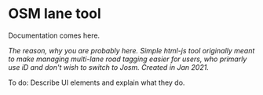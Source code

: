 # OSM lane tool
Documentation comes here.

*The reason, why you are probably here. Simple html-js tool originally meant to make managing multi-lane road tagging easier for users, who primarly use iD and don't wish to switch to Josm. Created in Jan 2021.*

To do: Describe UI elements and explain what they do.